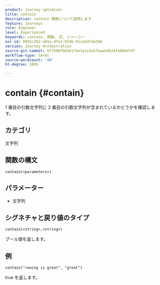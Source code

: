```yaml
---
product: journey optimizer
title: contain
description: contain 関数について説明します
feature: Journeys
role: Engineer
level: Experienced
keywords: contain, 関数, 式, ジャーニー
exl-id: 8855c382-a91a-4fe2-92db-91ce6dfab3b0
version: Journey Orchestration
source-git-commit: 6f7b9bfb65617ee1ace3a2faaebdb24fa068d74f
workflow-type: tm+mt
source-wordcount: '40'
ht-degree: 100%

---
```


# contain {#contain}

1 番目の引数文字列に 2 番目の引数文字列が含まれているかどうかを確認します。

## カテゴリ

文字列

## 関数の構文

`contain(<parameters>)`

## パラメーター

* 文字列

## シグネチャと戻り値のタイプ

`contain(<string>,<string>)`

ブール値を返します。

## 例

`contain("rowing is great", "great")`

true を返します。
